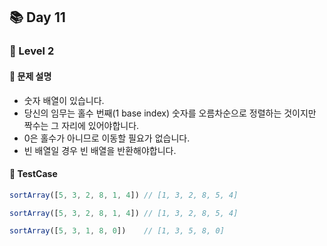 ## 📚 Day 11

### 🚀 Level 2

#### 🤔 문제 설명

- 숫자 배열이 있습니다.
- 당신의 임무는 홀수 번째(1 base index) 숫자를 오름차순으로 정렬하는 것이지만 짝수는 그 자리에 있어야합니다.
- 0은 홀수가 아니므로 이동할 필요가 없습니다. 
- 빈 배열일 경우 빈 배열을 반환해야합니다.

#### 🎯 TestCase

```javascript
sortArray([5, 3, 2, 8, 1, 4]) // [1, 3, 2, 8, 5, 4]

sortArray([5, 3, 2, 8, 1, 4]) // [1, 3, 2, 8, 5, 4] 

sortArray([5, 3, 1, 8, 0])    // [1, 3, 5, 8, 0]
```